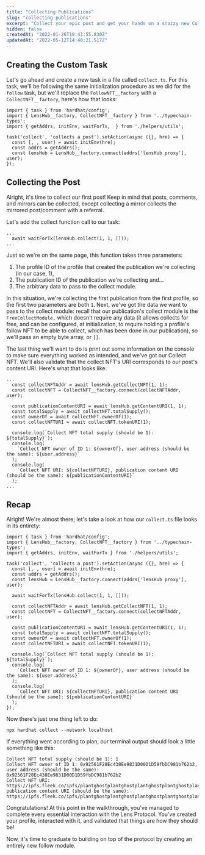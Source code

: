 ```yaml
---
title: "Collecting Publications"
slug: "collecting-publications"
excerpt: "Collect your epic post and get your hands on a snazzy new Collect NFT!"
hidden: false
createdAt: "2022-01-26T19:43:55.830Z"
updatedAt: "2022-05-12T14:40:21.517Z"
---
```

## Creating the Custom Task
Let's go ahead and create a new task in a file called `collect.ts`. For this task, we'll be following the same initialization procedure as we did for the `follow` task, but we'll replace the `FollowNFT__factory` with a `CollectNFT__factory`, here's how that looks:
```
import { task } from 'hardhat/config';
import { LensHub__factory, CollectNFT__factory } from '../typechain-types';
import { getAddrs, initEnv, waitForTx,  } from './helpers/utils';

task('collect', 'collects a post').setAction(async ({}, hre) => {
  const [, , user] = await initEnv(hre);
  const addrs = getAddrs();
  const lensHub = LensHub__factory.connect(addrs['lensHub proxy'], user);
});
```

## Collecting the Post
Alright, it's time to collect our first post! Keep in mind that posts, comments, and mirrors can be collected, except collecting a mirror collects the mirrored post/comment with a referral.

Let's add the collect function call to our task:
```
...
  await waitForTx(lensHub.collect(1, 1, []));
...
```

Just so we're on the same page, this function takes three parameters:

1. The profile ID of the profile that created the publication we're collecting (in our case, 1),
2. The publication ID of the publication we're collecting and...
3. The arbitrary data to pass to the collect module.

In this situation, we're collecting the first publication from the first profile, so the first two parameters are both `1`. Next, we've got the data we want to pass to the collect module: recall that our publication's collect module is the `FreeCollectModule,` which doesn't require any data (it allows collects for free, and can be configured, at initialization, to require holding a profile's follow NFT to be able to collect, which has been done in our publication), so we'll pass an empty byte array, or `[]`.

The last thing we'll want to do is print out some information on the console to make sure everything worked as intended, and we've got our Collect NFT. We'll also validate that the collect NFT's URI corresponds to our post's content URI. Here's what that looks like:

```
...  
  const collectNFTAddr = await lensHub.getCollectNFT(1, 1);
  const collectNFT = CollectNFT__factory.connect(collectNFTAddr, user);

  const publicationContentURI = await lensHub.getContentURI(1, 1);
  const totalSupply = await collectNFT.totalSupply();
  const ownerOf = await collectNFT.ownerOf(1);
  const collectNFTURI = await collectNFT.tokenURI(1);

  console.log(`Collect NFT total supply (should be 1): ${totalSupply}`);
  console.log(
    `Collect NFT owner of ID 1: ${ownerOf}, user address (should be the same): ${user.address}`
  );
  console.log(
    `Collect NFT URI: ${collectNFTURI}, publication content URI (should be the same): ${publicationContentURI}`
  );
...
```

## Recap
Alright! We're almost there; let's take a look at how our `collect.ts` file looks in its entirety:
```
import { task } from 'hardhat/config';
import { LensHub__factory, CollectNFT__factory } from '../typechain-types';
import { getAddrs, initEnv, waitForTx } from './helpers/utils';

task('collect', 'collects a post').setAction(async ({}, hre) => {
  const [, , user] = await initEnv(hre);
  const addrs = getAddrs();
  const lensHub = LensHub__factory.connect(addrs['lensHub proxy'], user);

  await waitForTx(lensHub.collect(1, 1, []));

  const collectNFTAddr = await lensHub.getCollectNFT(1, 1);
  const collectNFT = CollectNFT__factory.connect(collectNFTAddr, user);

  const publicationContentURI = await lensHub.getContentURI(1, 1);
  const totalSupply = await collectNFT.totalSupply();
  const ownerOf = await collectNFT.ownerOf(1);
  const collectNFTURI = await collectNFT.tokenURI(1);

  console.log(`Collect NFT total supply (should be 1): ${totalSupply}`);
  console.log(
    `Collect NFT owner of ID 1: ${ownerOf}, user address (should be the same): ${user.address}`
  );
  console.log(
    `Collect NFT URI: ${collectNFTURI}, publication content URI (should be the same): ${publicationContentURI}`
  );
});
```

Now there's just one thing left to do:
```
npx hardhat collect --network localhost
```

If everything went according to plan, our terminal output should look a little something like this:
```
Collect NFT total supply (should be 1): 1
Collect NFT owner of ID 1: 0x92561F28Ec438Ee9831D00D1D59fbDC981b762b2, user address (should be the same): 0x92561F28Ec438Ee9831D00D1D59fbDC981b762b2
Collect NFT URI: https://ipfs.fleek.co/ipfs/plantghostplantghostplantghostplantghostplantghostplantghos, publication content URI (should be the same): https://ipfs.fleek.co/ipfs/plantghostplantghostplantghostplantghostplantghostplantghos
```

Congratulations!  At this point in the walkthrough, you've managed to complete every essential interaction with the Lens Protocol. You've created your profile, interacted with it, and validated that things are how they should be!

Now, it's time to graduate to building on top of the protocol by creating an entirely new follow module.